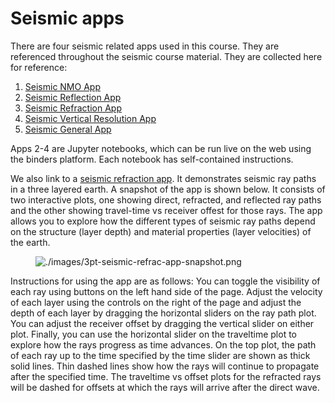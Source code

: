 # Seismic apps

There are four seismic related apps used in this course. They are
referenced throughout the seismic course material. They are collected
here for reference:

1.  [Seismic NMO
    App](https://mybinder.org/v2/gh/geoscixyz/gpgLabs/main?filepath=notebooks%2Fseismic%2FSeis_NMO.ipynb)
2.  [Seismic Reflection
    App](https://mybinder.org/v2/gh/geoscixyz/gpgLabs/main?filepath=notebooks%2Fseismic%2FSeis_Reflection.ipynb)
3.  [Seismic Refraction
    App](https://mybinder.org/v2/gh/geoscixyz/gpgLabs/main?filepath=notebooks%2Fseismic%2FSeis_Refraction.ipynb)
4.  [Seismic Vertical Resolution
    App](https://mybinder.org/v2/gh/geoscixyz/gpgLabs/main?filepath=notebooks%2Fseismic%2FSeis_VerticalResolution.ipynb)
5.  [Seismic General
    App](https://mybinder.org/v2/gh/geoscixyz/gpgLabs/main?filepath=notebooks%2Fseismic%2FSeismicApplet.ipynb)

Apps 2-4 are Jupyter notebooks, which can be run live on the web using
the binders platform. Each notebook has self-contained instructions.

We also link to a [seismic refraction
app](https://row1.ca/seismic-layers). It demonstrates seismic ray paths
in a three layered earth. A snapshot of the app is shown below. It
consists of two interactive plots, one showing direct, refracted, and
reflected ray paths and the other showing travel-time vs receiver offest
for those rays. The app allows you to explore how the different types of
seismic ray paths depend on the structure (layer depth) and material
properties (layer velocities) of the earth.

<figure class="align-center">
<img src="./images/3pt-seismic-refrac-app-snapshot.png"
alt="./images/3pt-seismic-refrac-app-snapshot.png" />
</figure>

Instructions for using the app are as follows: You can toggle the
visibility of each ray using buttons on the left hand side of the page.
Adjust the velocity of each layer using the controls on the right of the
page and adjust the depth of each layer by dragging the horizontal
sliders on the ray path plot. You can adjust the receiver offset by
dragging the vertical slider on either plot. Finally, you can use the
horizontal slider on the traveltime plot to explore how the rays
progress as time advances. On the top plot, the path of each ray up to
the time specified by the time slider are shown as thick solid lines.
Thin dashed lines show how the rays will continue to propagate after the
specified time. The traveltime vs offset plots for the refracted rays
will be dashed for offsets at which the rays will arrive after the
direct wave.
